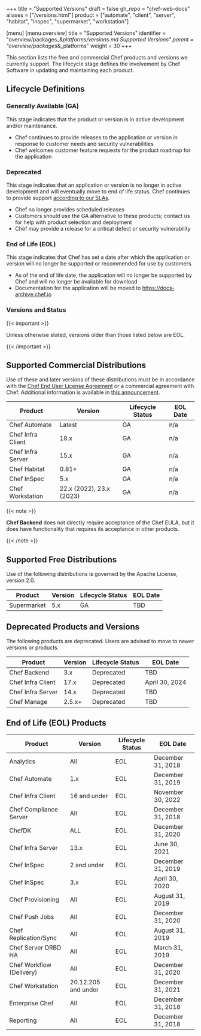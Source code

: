 +++
title = "Supported Versions"
draft = false
gh_repo = "chef-web-docs"
aliases = ["/versions.html"]
product = ["automate", "client", "server", "habitat", "inspec", "supermarket", "workstation"]

[menu]
  [menu.overview]
    title = "Supported Versions"
    identifier = "overview/packages_&_platforms/versions.md Supported Versions"
    parent = "overview/packages_&_platforms"
    weight = 30
+++

This section lists the free and commercial Chef products and versions we
currently support. The lifecycle stage defines the involvement by Chef
Software in updating and maintaining each product.

## Lifecycle Definitions

### Generally Available (GA)

This stage indicates that the product or version is in active
development and/or maintenance.

- Chef continues to provide releases to the application or version in response to customer needs and security vulnerabilities
- Chef welcomes customer feature requests for the product roadmap for the application

### Deprecated

This stage indicates that an application or version is no longer in
active development and will eventually move to end of life status. Chef
continues to provide support [according to our
SLAs](https://www.chef.io/service-level-agreement/).

- Chef no longer provides scheduled releases
- Customers should use the GA alternative to these products; contact us for help with product selection and deployment
- Chef may provide a release for a critical defect or security vulnerability

### End of Life (EOL)

This stage indicates that Chef has set a date after which the
application or version will no longer be supported or recommended for
use by customers.

- As of the end of life date, the application will no longer be supported by Chef and will no longer be available for download
- Documentation for the application will be moved to <https://docs-archive.chef.io>

### Versions and Status

{{< important >}}

Unless otherwise stated, versions older than those listed below are EOL.

{{< /important >}}

## Supported Commercial Distributions

Use of these and later versions of these distributions must be in
accordance with the [Chef End User License
Agreement](https://www.chef.io/end-user-license-agreement) or a
commercial agreement with Chef. Additional information is available in
[this announcement](https://www.chef.io/blog/chef-software-announces-the-enterprise-automation-stack).

| Product           | Version                  | Lifecycle Status | EOL Date       |
|-------------------|--------------------------|------------------|----------------|
| Chef Automate     | Latest                   | GA               | n/a            |
| Chef Infra Client | 18.x                     | GA               | n/a            |
| Chef Infra Server | 15.x                     | GA               | n/a            |
| Chef Habitat      | 0.81+                    | GA               | n/a            |
| Chef InSpec       | 5.x                      | GA               | n/a            |
| Chef Workstation  | 22.x (2022), 23.x (2023) | GA               | n/a            |

{{< note >}}

**Chef Backend** does not directly require acceptance of the Chef
EULA, but it does have functionality that requires its acceptance in other
products.

{{< /note >}}

## Supported Free Distributions

Use of the following distributions is governed by the Apache License,
version 2.0.

| Product     | Version | Lifecycle Status | EOL Date |
|-------------|---------|------------------|----------|
| Supermarket | 5.x     | GA               | TBD      |

## Deprecated Products and Versions

The following products are deprecated. Users are advised to move to
newer versions or products.

| Product           | Version | Lifecycle Status | EOL Date          |
|-------------------|---------|------------------|-------------------|
| Chef Backend      | 3.x     | Deprecated       | TBD               |
| Chef Infra Client | 17.x    | Deprecated       | April 30, 2024    |
| Chef Infra Server | 14.x    | Deprecated       | TBD               |
| Chef Manage       | 2.5.x+  | Deprecated       | TBD               |

## End of Life (EOL) Products

| Product                  | Version             | Lifecycle Status | EOL Date          |
|--------------------------|---------------------|------------------|-------------------|
| Analytics                | All                 | EOL              | December 31, 2018 |
| Chef Automate            | 1.x                 | EOL              | December 31, 2019 |
| Chef Infra Client        | 16 and under        | EOL              | November 30, 2022 |
| Chef Compliance Server   | All                 | EOL              | December 31, 2018 |
| ChefDK                   | ALL                 | EOL              | December 31, 2020 |
| Chef Infra Server        | 13.x                | EOL              | June 30, 2021     |
| Chef InSpec              | 2 and under         | EOL              | December 31, 2019 |
| Chef InSpec              | 3.x                 | EOL              | April 30, 2020    |
| Chef Provisioning        | All                 | EOL              | August 31, 2019   |
| Chef Push Jobs           | All                 | EOL              | December 31, 2020 |
| Chef Replication/Sync    | All                 | EOL              | August 31, 2019   |
| Chef Server DRBD HA      | All                 | EOL              | March 31, 2019    |
| Chef Workflow (Delivery) | All                 | EOL              | December 31, 2020 |
| Chef Workstation         | 20.12.205 and under | EOL              | December 31, 2021 |
| Enterprise Chef          | All                 | EOL              | December 31, 2018 |
| Reporting                | All                 | EOL              | December 31, 2018 |
